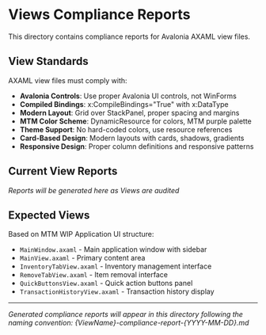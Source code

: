 # Views Compliance Reports

This directory contains compliance reports for Avalonia AXAML view files.

## View Standards

AXAML view files must comply with:
- **Avalonia Controls**: Use proper Avalonia UI controls, not WinForms
- **Compiled Bindings**: x:CompileBindings="True" with x:DataType
- **Modern Layout**: Grid over StackPanel, proper spacing and margins
- **MTM Color Scheme**: DynamicResource for colors, MTM purple palette
- **Theme Support**: No hard-coded colors, use resource references
- **Card-Based Design**: Modern layouts with cards, shadows, gradients
- **Responsive Design**: Proper column definitions and responsive patterns

## Current View Reports

*Reports will be generated here as Views are audited*

## Expected Views

Based on MTM WIP Application UI structure:
- `MainWindow.axaml` - Main application window with sidebar
- `MainView.axaml` - Primary content area
- `InventoryTabView.axaml` - Inventory management interface
- `RemoveTabView.axaml` - Item removal interface
- `QuickButtonsView.axaml` - Quick action buttons panel
- `TransactionHistoryView.axaml` - Transaction history display

---

*Generated compliance reports will appear in this directory following the naming convention: {ViewName}-compliance-report-{YYYY-MM-DD}.md*